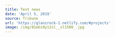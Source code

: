 ```yaml
---
title: Test news
date: 'April 5, 2019'
source: Tribune
url: 'https://glanzrock-1.netlify.com/#projects'
image: /img/81ebi0y12sl__sl1500_.jpg
---
```



